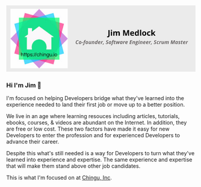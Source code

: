 ![Jim Medlock Banner](https://github.com/jdmedlock/jdmedlock/blob/master/assets/Jdmedlock_Banner.png)

### Hi I'm Jim 👋

I'm focused on helping Developers bridge what they've learned into the experience needed to land their first job or move up to a better position.

We live in an age where learning resouces including articles, tutorials, ebooks, courses, & videos are abundant on the Internet. In addition,
they are free or low cost. These two factors have made it easy for new Developers to enter the profession and for experienced Developers to 
advance their career.

Despite this what's still needed is a way for Developers to turn what they've learned into experience and expertise. The same experience and expertise
that will make them stand above other job candidates.

This is what I'm focused on at [Chingu, Inc](https://chingu.io).
